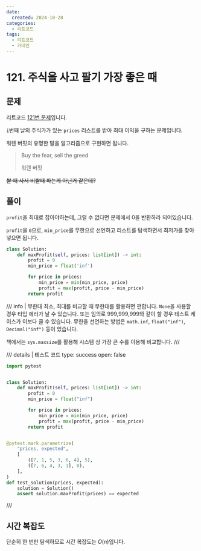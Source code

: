 ```yaml
---
date:
  created: 2024-10-28
categories:
  - 리트코드
tags:
  - 리트코드
  - 카데인
---
```


# 121. 주식을 사고 팔기 가장 좋은 때

## 문제

리트코드 [121번 문제](https://leetcode.com/problems/best-time-to-buy-and-sell-stock/)입니다.

`i`번째 날의 주식가가 있는 `prices` 리스트를 받아 최대 이익을 구하는 문제입니다.

<!-- more -->

워렌 버핏의 유명한 말을 알고리즘으로 구현하면 됩니다.

> Buy the fear, sell the greed
> 
> 워렌 버핏

~~쌀 때 사서 비쌀때 파는게 아닌거 같은데?~~

## 풀이

`profit`을 최대로 잡아야하는데, 그럴 수 없다면 문제에서 0을 반환하라 되어있습니다.

`profit`을 `0`으로, `min_price`를 무한으로 선언하고 리스트를 탐색하면서 최저가를 찾아 넣으면 됩니다.

```python
class Solution:
    def maxProfit(self, prices: list[int]) -> int:
        profit = 0
        min_price = float('inf')

        for price in prices:
            min_price = min(min_price, price)
            profit = max(profit, price - min_price)
        return profit
```


/// info | 무한대
최소, 최대를 비교할 때 무한대를 활용하면 편합니다. `None`을 사용할 경우 타입 에러가 날 수 있습니다.
또는 임의로 999,999,999와 같이 할 경우 테스트 케이스가 이보다 클 수 있습니다.
무한을 선언하는 방법은 `math.inf`, `float("inf")`, `Decimal("inf")` 등이 있습니다.

책에서는 `sys.maxsize`를 활용해 시스템 상 가장 큰 수를 이용해 비교합니다.
///

/// details | 테스트 코드
    type: success
    open: false

```python {linenums=1 hl_lines="4-12"}
import pytest


class Solution:
    def maxProfit(self, prices: list[int]) -> int:
        profit = 0
        min_price = float("inf")

        for price in prices:
            min_price = min(min_price, price)
            profit = max(profit, price - min_price)
        return profit


@pytest.mark.parametrize(
    "prices, expected",
    [
        ([7, 1, 5, 3, 6, 4], 5),
        ([7, 6, 4, 3, 1], 0),
    ],
)
def test_solution(prices, expected):
    solution = Solution()
    assert solution.maxProfit(prices) == expected

```
///

## 시간 복잡도

단순히 한 번만 탐색하므로 시간 복잡도는 $O(n)$입니다.
